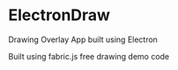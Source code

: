# ElectronDraw
Drawing Overlay App built using Electron

Built using fabric.js free drawing demo code
